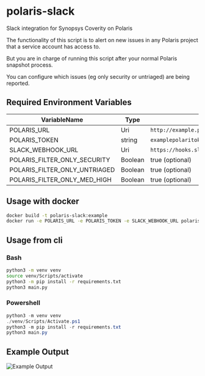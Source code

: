 # polaris-slack
Slack integration for Synopsys Coverity on Polaris

The functionality of this script is to alert on new issues in any Polaris project that a service account has access to.

But you are in charge of running this script after your normal Polaris snapshot process.

You can configure which issues (eg only security or untriaged) are being reported.

## Required Environment Variables

|VariableName|Type|Example|
|---|---|---|
|POLARIS_URL|Uri|`http://example.polaris.synopsys.com/`|
|POLARIS_TOKEN|string|`examplepolaritoken`|
|SLACK_WEBHOOK_URL|Uri|`https://hooks.slack.com/services/XXXX/YYYY/zzzzz`|
|POLARIS_FILTER_ONLY_SECURITY|Boolean|true (optional)|
|POLARIS_FILTER_ONLY_UNTRIAGED|Boolean|true (optional)|
|POLARIS_FILTER_ONLY_MED_HIGH|Boolean|true (optional)|

## Usage with docker

```bash
docker build -t polaris-slack:example
docker run -e POLARIS_URL -e POLARIS_TOKEN -e SLACK_WEBHOOK_URL polaris-slack:example
```

## Usage from cli

### Bash
```bash
python3 -m venv venv
source venv/Scripts/activate
python3 -m pip install -r requirements.txt
python3 main.py
```

### Powershell
```powershell
python3 -m venv venv
./venv/Scripts/Activate.ps1
python3 -m pip install -r requirements.txt
python3 main.py
```

## Example Output

![Example Output](/example.png?raw=true "Example Output")
